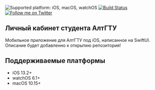 ![Supported platform: iOS, macOS, watchOS](https://img.shields.io/badge/platform-iOS%2C%20macOS%2C%20watchOS-lightgrey)
[![Build Status](https://app.bitrise.io/app/a3e941be3330b201/status.svg?token=n6cY4iafbEhaM2_YbOIdbQ&branch=master)](https://app.bitrise.io/app/a3e941be3330b201)
[![Follow me on Twitter](https://img.shields.io/twitter/follow/lisindima?style=social)](https://twitter.com/intent/follow?screen_name=lisindima)
## Личный кабинет студента АлтГТУ
Мобильное приложение для АлтГТУ под iOS, написанное на SwiftUI.
Описание будет добавленно к открытию репозитория!

## Поддерживаемые платформы

* iOS 13.2+
* watchOS 6.1+
* macOS 10.15+
